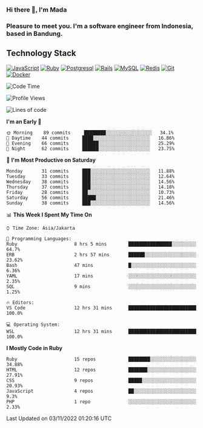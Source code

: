 ### Hi there 👋, I'm Mada
### Pleasure to meet you. I'm a software engineer from Indonesia, based in Bandung.

## Technology Stack

[![JavaScript](https://img.shields.io/badge/-JavaScript-%23F7DF1C?style=flat-square&logo=javascript&logoColor=000000&labelColor=%23F7DF1C&color=%23FFCE5A)](https://www.javascript.com/)
[![Ruby](https://img.shields.io/badge/Ruby-CC342D?style=flat-square&logo=ruby&logoColor=white)](https://www.ruby-lang.org/en/)
[![Postgresql](https://img.shields.io/badge/PostgreSQL-316192?style=flat-square&logo=postgresql&logoColor=ffffff)](https://www.postgresql.org/)
[![Rails](https://img.shields.io/badge/Ruby_on_Rails-CC0000?style=flat-square&logo=ruby-on-rails&logoColor=white)](https://rubyonrails.org/)
[![MySQL](https://img.shields.io/badge/-MySQL-4479A1?style=flat-square&logo=MySQL&logoColor=ffffff)](https://www.mysql.com/)
[![Redis](https://img.shields.io/badge/-Redis-DC382D?style=flat-square&logo=Redis&logoColor=ffffff)](https://redis.io/)
[![Git](https://img.shields.io/badge/-Git-%23F05032?style=flat-square&logo=git&logoColor=%23ffffff)](https://git-scm.com/)
[![Docker](https://img.shields.io/badge/-Docker-2496ED?style=flat-square&logo=docker&logoColor=ffffff)](https://www.docker.com/)
<!--
**madaarya/madaarya** is a ✨ _special_ ✨ repository because its `README.md` (this file) appears on your GitHub profile.

Here are some ideas to get you started:

- 🔭 I’m currently working on ...
- 🌱 I’m currently learning ...
- 👯 I’m looking to collaborate on ...
- 🤔 I’m looking for help with ...
- 💬 Ask me about ...
- 📫 How to reach me: ...
- 😄 Pronouns: ...
- ⚡ Fun fact: ...
-->
<!--START_SECTION:waka-->
![Code Time](http://img.shields.io/badge/Code%20Time-4%2C989%20hrs%208%20mins-blue)

![Profile Views](http://img.shields.io/badge/Profile%20Views-2-blue)

![Lines of code](https://img.shields.io/badge/From%20Hello%20World%20I%27ve%20Written-857%20Thousand%20lines%20of%20code-blue)

**I'm an Early 🐤** 

```text
🌞 Morning    89 commits     ████████░░░░░░░░░░░░░░░░░   34.1% 
🌆 Daytime    44 commits     ████░░░░░░░░░░░░░░░░░░░░░   16.86% 
🌃 Evening    66 commits     ██████░░░░░░░░░░░░░░░░░░░   25.29% 
🌙 Night      62 commits     ██████░░░░░░░░░░░░░░░░░░░   23.75%

```
📅 **I'm Most Productive on Saturday** 

```text
Monday       31 commits     ███░░░░░░░░░░░░░░░░░░░░░░   11.88% 
Tuesday      33 commits     ███░░░░░░░░░░░░░░░░░░░░░░   12.64% 
Wednesday    38 commits     ███░░░░░░░░░░░░░░░░░░░░░░   14.56% 
Thursday     37 commits     ███░░░░░░░░░░░░░░░░░░░░░░   14.18% 
Friday       28 commits     ██░░░░░░░░░░░░░░░░░░░░░░░   10.73% 
Saturday     56 commits     █████░░░░░░░░░░░░░░░░░░░░   21.46% 
Sunday       38 commits     ███░░░░░░░░░░░░░░░░░░░░░░   14.56%

```


📊 **This Week I Spent My Time On** 

```text
⌚︎ Time Zone: Asia/Jakarta

💬 Programming Languages: 
Ruby                     8 hrs 5 mins        ████████████████░░░░░░░░░   64.7% 
ERB                      2 hrs 57 mins       ██████░░░░░░░░░░░░░░░░░░░   23.62% 
Bash                     47 mins             █░░░░░░░░░░░░░░░░░░░░░░░░   6.36% 
YAML                     17 mins             ░░░░░░░░░░░░░░░░░░░░░░░░░   2.35% 
SQL                      9 mins              ░░░░░░░░░░░░░░░░░░░░░░░░░   1.25%

🔥 Editors: 
VS Code                  12 hrs 31 mins      █████████████████████████   100.0%

💻 Operating System: 
WSL                      12 hrs 31 mins      █████████████████████████   100.0%

```

**I Mostly Code in Ruby** 

```text
Ruby                     15 repos            ████████░░░░░░░░░░░░░░░░░   34.88% 
HTML                     12 repos            ███████░░░░░░░░░░░░░░░░░░   27.91% 
CSS                      9 repos             █████░░░░░░░░░░░░░░░░░░░░   20.93% 
JavaScript               4 repos             ██░░░░░░░░░░░░░░░░░░░░░░░   9.3% 
PHP                      1 repo              ░░░░░░░░░░░░░░░░░░░░░░░░░   2.33%

```



 Last Updated on 03/11/2022 01:20:16 UTC
<!--END_SECTION:waka-->
